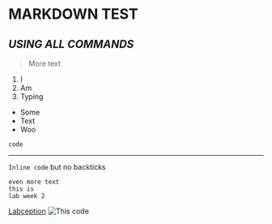 # **MARKDOWN TEST**
## *USING ALL COMMANDS*

> More text

1. I
2. Am
3. Typing

- Some
- Text
- Woo

`code`

---

`Inline code` but no backticks

```
even more text
this is
lab week 2
```

[Labception](https://i.gyazo.com/9619c9321a0574fc14acbff0fbaf3826.png)
![This code](https://i.gyazo.com/9619c9321a0574fc14acbff0fbaf3826.png)
